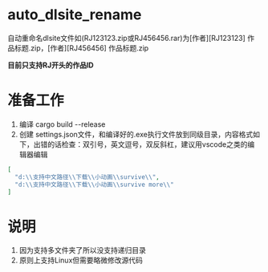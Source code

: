 # auto_dlsite_rename
自动重命名dlsite文件如(RJ123123.zip或RJ456456.rar)为[作者][RJ123123] 作品标题.zip，[作者][RJ456456] 作品标题.zip

**目前只支持RJ开头的作品ID**

# 准备工作

1. 编译 cargo build --release
2. 创建 settings.json文件，和编译好的.exe执行文件放到同级目录，内容格式如下，出错的话检查：双引号，英文逗号，双反斜杠，建议用vscode之类的编辑器编辑
```json
[
  "d:\\支持中文路径\\下载\\小动画\\survive\\",
  "d:\\支持中文路径\\下载\\小动画\\survive more\\"
]
```

# 说明

1. 因为支持多文件夹了所以没支持递归目录
2. 原则上支持Linux但需要略微修改源代码